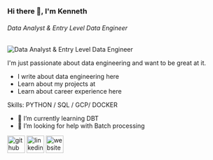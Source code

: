 ### Hi there 👋, I'm Kenneth 
###### Data Analyst & Entry Level Data Engineer
![Data Analyst & Entry Level Data Engineer](https://media.licdn.com/dms/image/D4D16AQFqMnr24PISDQ/profile-displaybackgroundimage-shrink_350_1400/0/1669848902947?e=1695859200&v=beta&t=LHVKnxUs0ZubaTwvP4u2QpOr1Ze_7GOnt-k6CnNoGVk)

I'm just passionate about data engineering and want to be great at it.

- I write about data engineering here
- Learn about my projects at
- Learn about career experience here  

Skills: PYTHON / SQL / GCP/ DOCKER 

- 🌱 I’m currently learning DBT 
- 🤔 I’m looking for help with Batch processing 


[<img src='https://cdn.jsdelivr.net/npm/simple-icons@3.0.1/icons/github.svg' alt='github' height='40'>](https://github.com/kennethchinedu)  [<img src='https://cdn.jsdelivr.net/npm/simple-icons@3.0.1/icons/linkedin.svg' alt='linkedin' height='40'>](https://www.linkedin.com/in/https://www.linkedin.com/in/a-kenneth-chinedu-5b1342151//)  [<img src='https://cdn.jsdelivr.net/npm/simple-icons@3.0.1/icons/icloud.svg' alt='website' height='40'>](https://kenchinedu.site/)  


<!--
**kennethchinedu/kennethchinedu** is a ✨ _special_ ✨ repository because its `README.md` (this file) appears on your GitHub profile.

Here are some ideas to get you started:

- 🔭 I’m currently working on ...
- 🌱 I’m currently learning ...
- 👯 I’m looking to collaborate on ...
- 🤔 I’m looking for help with ...
- 💬 Ask me about ...
- 📫 How to reach me: ...
- 😄 Pronouns: ...
- ⚡ Fun fact: ...
-->
